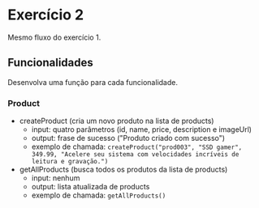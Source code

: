 # Exercício 2
Mesmo fluxo do exercício 1.<br>

## Funcionalidades
Desenvolva uma função para cada funcionalidade.

### Product
- createProduct (cria um novo produto na lista de products)
    - input: quatro parâmetros (id, name, price, description e imageUrl)
    - output: frase de sucesso ("Produto criado com sucesso")
    - exemplo de chamada:
        ```createProduct("prod003", "SSD gamer", 349.99, "Acelere seu sistema com velocidades incríveis de leitura e gravação.")```
- getAllProducts (busca todos os produtos da lista de products)
    - input: nenhum
    - output: lista atualizada de products
    - exemplo de chamada:
        ```getAllProducts()```
